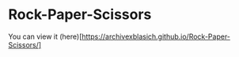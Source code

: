 # Rock-Paper-Scissors
You can view it (here)[https://archivexblasich.github.io/Rock-Paper-Scissors/]
